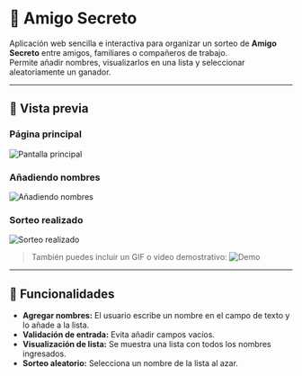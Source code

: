 # 🎁 Amigo Secreto

Aplicación web sencilla e interactiva para organizar un sorteo de **Amigo Secreto** entre amigos, familiares o compañeros de trabajo.  
Permite añadir nombres, visualizarlos en una lista y seleccionar aleatoriamente un ganador.

---

## 📸 Vista previa

### Página principal
![Pantalla principal](assets/captura-principal.png)

### Añadiendo nombres
![Añadiendo nombres](assets/captura-agregar.png)

### Sorteo realizado
![Sorteo realizado](assets/captura-sorteo.png)

> También puedes incluir un GIF o video demostrativo:
> ![Demo](assets/demo.gif)

---

## 🚀 Funcionalidades

- **Agregar nombres:** El usuario escribe un nombre en el campo de texto y lo añade a la lista.
- **Validación de entrada:** Evita añadir campos vacíos.
- **Visualización de lista:** Se muestra una lista con todos los nombres ingresados.
- **Sorteo aleatorio:** Selecciona un nombre de la lista al azar.
